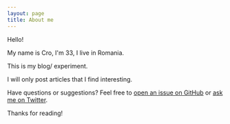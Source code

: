 ```yaml
---
layout: page
title: About me
---
```


Hello!

My name is Cro, I'm 33, I live in Romania.

This is my blog/ experiment.

I will only post articles that I find interesting.

Have questions or suggestions? Feel free to [open an issue on GitHub](https://github.com/croqaz/croqaz.github.io/issues) or [ask me on Twitter](https://twitter.com/croqaz).

Thanks for reading!
